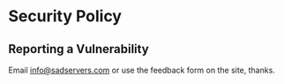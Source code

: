 # Security Policy

## Reporting a Vulnerability

Email info@sadservers.com or use the feedback form on the site, thanks.
